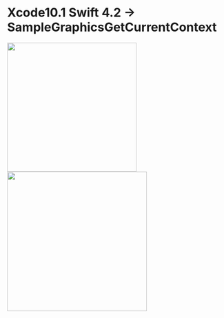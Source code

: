 # Xcode10.1 Swift 4.2 -> SampleGraphicsGetCurrentContext
<img src=https://user-images.githubusercontent.com/16457165/50054206-e8864280-0182-11e9-84a3-558eb73e769e.png width="300"><img src="https://user-images.githubusercontent.com/16457165/50054211-f340d780-0182-11e9-80e0-8b201a13f569.png" width="324">


